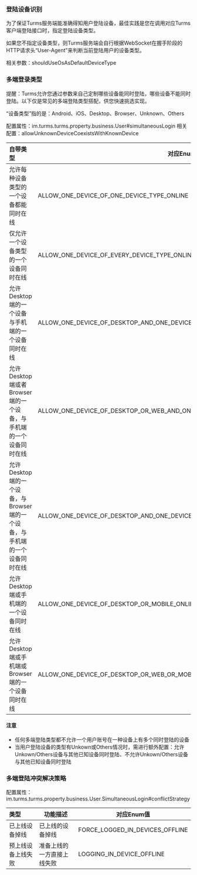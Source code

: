 ### 登陆设备识别

为了保证Turms服务端能准确得知用户登陆设备，最佳实践是您在调用对应Turms客户端登陆接口时，指定登陆设备类型。

如果您不指定设备类型，则Turms服务端会自行根据WebSocket在握手阶段的HTTP请求头“User-Agent”来判断当前登陆用户的设备类型。

相关参数：shouldUseOsAsDefaultDeviceType

### 多端登录类型

提醒：Turms允许您通过参数来自己定制哪些设备能同时登陆，哪些设备不能同时登陆。以下仅是常见的多端登陆类型搭配，供您快速挑选实现。

“设备类型”指的是：Android、iOS、Desktop、Browser、Unknown、Others

配置属性：im.turms.turms.property.business.User#simultaneousLogin
相关配置：allowUnknownDeviceCoexistsWithKnownDevice

| **自带类型**                                                 | 对应Enum值                                                   |
| :----------------------------------------------------------- | ------------------------------------------------------------ |
| 允许每种设备类型的一个设备都能同时在线                       | ALLOW_ONE_DEVICE_OF_ONE_DEVICE_TYPE_ONLINE                   |
| 仅允许一个设备类型的一个设备同时在线                         | ALLOW_ONE_DEVICE_OF_EVERY_DEVICE_TYPE_ONLINE                 |
| 允许Desktop端的一个设备与手机端的一个设备同时在线            | ALLOW_ONE_DEVICE_OF_DESKTOP_AND_ONE_DEVICE_OF_MOBILE_ONLINE  |
| 允许Desktop端或者Browser端的一个设备，与手机端的一个设备同时在线 | ALLOW_ONE_DEVICE_OF_DESKTOP_OR_WEB_AND_ONE_DEVICE_OF_MOBILE_ONLINE |
| 允许Desktop端的一个设备，与Browser端的一个设备，与手机端的一个设备同时在线 | ALLOW_ONE_DEVICE_OF_DESKTOP_AND_ONE_DEVICE_OF_WEB_AND_ONE_DEVICE_OF_MOBILE_ONLINE |
| 允许Desktop端或手机端的一个设备同时在线                      | ALLOW_ONE_DEVICE_OF_DESKTOP_OR_MOBILE_ONLINE                 |
| 允许Desktop端或手机端或Browser端的一个设备同时在线           | ALLOW_ONE_DEVICE_OF_DESKTOP_OR_WEB_OR_MOBILE_ONLINE          |

#### 注意

- 任何多端登陆类型都不允许一个用户账号在一种设备上有多个同时登陆的设备
- 当用户登陆设备的类型有Unkown或Others情况时，需进行额外配置：允许Unkown/Others设备与其他已知设备同时登陆、不允许Unkown/Others设备与其他已知设备同时登陆

### 多端登陆冲突解决策略

配置属性：im.turms.turms.property.business.User.SimultaneousLogin#conflictStrategy

| **类型**           | **功能描述**               | 对应Enum值                   |
| :----------------- | -------------------------- | ---------------------------- |
| 已上线设备掉线     | 已上线的设备掉线           | FORCE_LOGGED_IN_DEVICES_OFFLINE |
| 预上线设备上线失败 | 准备上线的一方直接上线失败 | LOGGING_IN_DEVICE_OFFLINE       |
